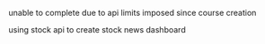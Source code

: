unable to complete due to api limits imposed since course creation

using stock api to create stock news dashboard